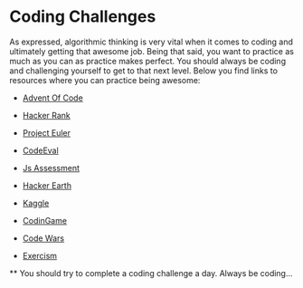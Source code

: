 # Coding Challenges


As expressed, algorithmic thinking is very vital when it comes to coding and ultimately getting that awesome job. Being that said, you want to practice as much as you can as practice makes perfect. You should always be coding and challenging yourself to get to that next level. Below you find links to resources where you can practice being awesome:


* [Advent Of Code](http://adventofcode.com/)

* [Hacker Rank](https://www.hackerrank.com/)

* [Project Euler](https://projecteuler.net/)

* [CodeEval](https://www.codeeval.com/)

* [Js Assessment](https://github.com/rmurphey/js-assessment) 

* [Hacker Earth](https://www.hackerearth.com/)

* [Kaggle](https://www.kaggle.com/competitions)

* [CodinGame](https://www.codingame.com/start)

* [Code Wars](http://www.codewars.com/)

* [Exercism](http://exercism.io/)


** You should try to complete a coding challenge a day. Always be coding...

